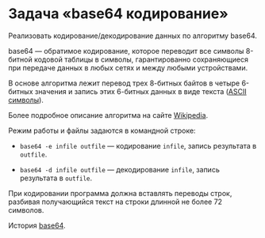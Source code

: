 # Задача «base64 кодирование»

Реализовать кодирование/декодирование данных по алгоритму base64.

base64 — обратимое кодирование, которое переводит все символы 8-битной кодовой таблицы в символы, гарантированно сохраняющиеся при передаче данных в любых сетях и между любыми устройствами.

В основе алгоритма лежит перевод трех 8-битных байтов в четыре 6-битных значения и запись этих 6-битных данных в виде текста (<a href="https://ru.wikipedia.org/wiki/ASCII">ASCII символы</a>).

Более подробное описание алгоритма на сайте <a href="https://ru.wikipedia.org/wiki/Base64">Wikipedia</a>.

Режим работы и файлы задаются в командной строке:

* `base64 -e infile outfile` — кодирование `infile`, запись результата в `outfile`.

* `base64 -d infile outfile` — декодирование `infile`, запись результата в `outfile`.

При кодировании программа должна вставлять переводы строк, разбивая получающийся текст на строки длинной не более 72 символов.

История <a href="https://habr.com/ru/articles/88077/">base64</a>.
